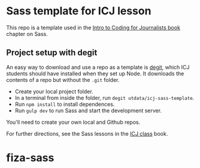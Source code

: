 # Sass template for ICJ lesson

This repo is a template used in the [Intro to Coding for Journalists book](https://utdata.github.io/icj-class/) chapter on Sass.

## Project setup with degit

An easy way to download and use a repo as a template is [degit](https://www.npmjs.com/package/degit), which ICJ students should have installed when they set up Node. It downloads the contents of a repo but without the `.git` folder.

- Create your local project folder.
- In a terminal from inside the folder, run `degit utdata/icj-sass-template`.
- Run `npm install` to install dependences.
- Run `gulp dev` to run Sass and start the development server.

You'll need to create your own local and Github repos.

For further directions, see the Sass lessons in the [ICJ class](https://utdata.github.io/icj-class/) book.
# fiza-sass
